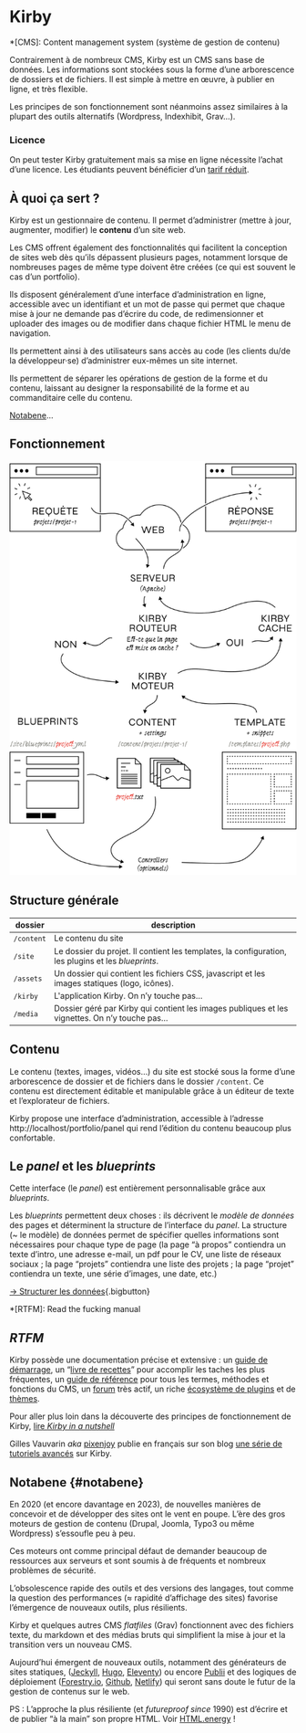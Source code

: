 
# Kirby


*[CMS]: Content management system (système de gestion de contenu)

Contrairement à de nombreux CMS, Kirby est un CMS sans base de données. Les informations sont stockées sous la forme d’une arborescence de dossiers et de fichiers. Il est  simple à mettre en œuvre, à publier en ligne, et très flexible. 

Les principes de son fonctionnement sont néanmoins assez similaires à la plupart des outils alternatifs (Wordpress, Indexhibit, Grav…).

### Licence

On peut tester Kirby gratuitement mais sa mise en ligne nécessite l’achat d’une licence. Les étudiants peuvent bénéficier d’un [tarif réduit](https://getkirby.com/buy#students).

## À quoi ça sert ?

Kirby est un gestionnaire de contenu. Il permet d’administrer (mettre à jour, augmenter, modifier) le **contenu** d’un site web. 

Les CMS offrent également des fonctionnalités qui facilitent la conception de sites web dès qu’ils dépassent plusieurs pages, notamment lorsque de nombreuses pages de même type doivent être créées (ce qui est souvent le cas d’un portfolio).

Ils disposent généralement d’une interface d’administration en ligne, accessible avec un identifiant et un mot de passe qui permet que chaque mise à jour ne demande pas d’écrire du code, de redimensionner et uploader des images ou de modifier dans chaque fichier HTML le menu de navigation.

Ils permettent ainsi à des utilisateurs sans accès au code (les clients du/de la développeur·se) d’administrer eux-mêmes un site internet.

Ils permettent de séparer les opérations de gestion de la forme et du contenu, laissant au designer la responsabilité de la forme et au commanditaire celle du contenu.

[Notabene](#notabene)…

## Fonctionnement

![Fonctionnement de Kirby](kirby.svg)


## Structure générale

| dossier | description  |
| --- | --- |
| `/content` | Le contenu du site  |
| `/site` | Le dossier du projet. Il contient les templates, la configuration, les plugins et les *blueprints*. |
| `/assets` | Un dossier qui contient les fichiers CSS, javascript et les images statiques (logo, icônes). |
| `/kirby`| L'application Kirby. On n’y touche pas… |
| `/media` | Dossier géré par Kirby qui contient les images publiques et les vignettes. On n’y touche pas… |

## Contenu

Le contenu (textes, images, vidéos…) du site est stocké sous la forme d’une arborescence de dossier et de fichiers dans le dossier `/content`. Ce contenu est directement éditable et manipulable grâce à un éditeur de texte et l’explorateur de fichiers. 

Kirby propose une interface d’administration, accessible à l’adresse http://localhost/portfolio/panel qui rend l’édition du contenu beaucoup plus confortable.

## Le *panel* et les *blueprints*

Cette interface (le *panel*) est entièrement personnalisable grâce aux *blueprints*.

Les *blueprints* permettent deux choses : ils décrivent le *modèle de données* des pages et déterminent la structure de l’interface du *panel*. La structure (~ le modèle) de données permet de spécifier quelles informations sont nécessaires pour chaque type de page (la page “à propos” contiendra un texte d’intro, une adresse e-mail, un pdf pour le CV, une liste de réseaux sociaux ; la page “projets” contiendra une liste des projets ; la page “projet” contiendra un texte, une série d’images, une date, etc.)


[→ Structurer les données](../blueprints/){.bigbutton}

*[RTFM]: Read the fucking manual

## *RTFM*

Kirby possède une documentation précise et extensive : un [guide de démarrage](https://getkirby.com/docs/guide), un “[livre de recettes](https://getkirby.com/docs/cookbook)” pour accomplir les taches les plus fréquentes, un [guide de référence](https://getkirby.com/docs/reference) pour tous les termes, méthodes et fonctions du CMS, un [forum](https://forum.getkirby.com/) très actif, un riche [écosystème de plugins](https://getkirby.com/plugins) et de [thèmes](https://www.getkirby-themes.com/).

Pour aller plus loin dans la découverte des principes de fonctionnement de Kirby, [lire *Kirby in a nutshell*](https://getkirby.com/docs/cookbook/setup/kirby-in-a-nutshell)

Gilles Vauvarin _aka_ [pixenjoy](https://mamot.fr/@pixenjoy) publie en français sur son blog [une série de tutoriels avancés](https://pixenjoy.com/notes) sur Kirby.

## Notabene {#notabene}

En 2020 (et encore davantage en 2023), de nouvelles manières de concevoir et de développer des sites ont le vent en poupe. L’ère des gros moteurs de gestion de contenu (Drupal, Joomla, Typo3 ou même Wordpress) s’essoufle peu à peu.

Ces moteurs ont comme principal défaut de demander beaucoup de ressources aux serveurs et sont soumis à de fréquents et nombreux problèmes de sécurité. 

L’obsolescence rapide des outils et des versions des langages, tout comme la question des performances (≈ rapidité d’affichage des sites) favorise l’émergence de nouveaux outils, plus résilients. 

Kirby et quelques autres CMS *flatfiles* (Grav) fonctionnent avec des fichiers texte, du markdown et des médias bruts qui simplifient la mise à jour et la transition vers un nouveau CMS. 

Aujourd’hui émergent de nouveaux outils, notamment des générateurs de sites statiques, ([Jeckyll](https://jekyllrb.com/), [Hugo](https://gohugo.io/), [Eleventy](https://www.11ty.dev/)) ou encore [Publii](https://getpublii.com/) et des logiques de déploiement ([Forestry.io](https://forestry.io/), [Github](https://pages.github.com/), [Netlify](https://netlify.com)) qui seront sans doute le futur de la gestion de contenus sur le web.



PS : L’approche la plus résiliente (et *futureproof* *since* 1990) est d’écrire et de publier “à la main” son propre HTML. Voir [HTML.energy](https://html.energy) !